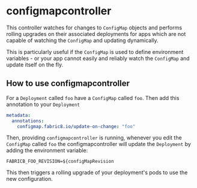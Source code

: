 # configmapcontroller

This controller watches for changes to `ConfigMap` objects and performs rolling upgrades on their associated deployments for apps which are not capable of watching the `ConfigMap` and updating dynamically.  

This is particularly useful if the `ConfigMap` is used to define environment variables - or your app cannot easily and reliably watch the `ConfigMap` and update itself on the fly. 

## How to use configmapcontroller

For a `Deployment` called `foo` have a `ConfigMap` called `foo`. Then add this annotation to your `Deployment`

```yaml
metadata:
  annotations:
    configmap.fabric8.io/update-on-change: "foo"
```

Then, providing `configmapcontroller` is running, whenever you edit the `ConfigMap` called `foo` the configmapcontroller will update the `Deployment` by adding the environment variable:

```
FABRICB_FOO_REVISION=${configMapRevision
```

This then triggers a rolling upgrade of your deployment's pods to use the new configuration.
